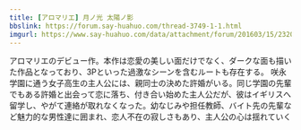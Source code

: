 ```yaml
---
title: [アロマリエ] 月ノ光 太陽ノ影
bbslink: https://forum.say-huahuo.com/thread-3749-1-1.html
imgurl: https://www.say-huahuo.com/data/attachment/forum/201603/15/232003xrvjx1o2zjsrwwxw.jpg
---
```


アロマリエのデビュー作。本作は恋愛の美しい面だけでなく、ダークな面も描いた作品となっており、3Pといった過激なシーンを含むルートも存在する。
咲永学園に通う女子高生の主人公には、親同士の決めた許婚がいる。同じ学園の先輩でもある許婚と出会って恋に落ち、付き合い始めた主人公だが、彼はイギリスへ留学し、やがて連絡が取れなくなった。幼なじみや担任教師、バイト先の先輩など魅力的な男性達に囲まれ、恋人不在の寂しさもあり、主人公の心は揺れていく<!--more-->
